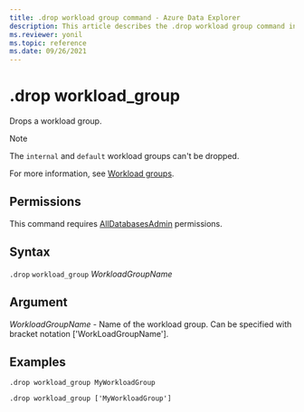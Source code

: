 ```yaml
---
title: .drop workload group command - Azure Data Explorer
description: This article describes the .drop workload group command in Azure Data Explorer.
ms.reviewer: yonil
ms.topic: reference
ms.date: 09/26/2021
---
```

# .drop workload_group

Drops a workload group.

> [!NOTE]
> The `internal` and `default` workload groups can't be dropped.  

For more information, see [Workload groups](workload-groups.md).

## Permissions

This command requires [AllDatabasesAdmin](access-control/role-based-access-control.md) permissions.

## Syntax

`.drop` `workload_group` *WorkloadGroupName*

## Argument

*WorkloadGroupName* - Name of the workload group. Can be specified with bracket notation ['WorkLoadGroupName'].

## Examples

```kusto
.drop workload_group MyWorkloadGroup
```

```kusto
.drop workload_group ['MyWorkloadGroup']
```
